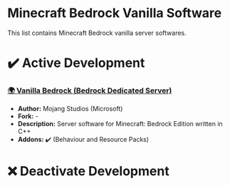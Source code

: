 # Minecraft Bedrock Vanilla Software
This list contains Minecraft Bedrock vanilla server softwares.

# ️️✔️ Active Development
### [🌍 Vanilla Bedrock (Bedrock Dedicated Server)](https://www.minecraft.net/en-us/download/server/bedrock)
- **Author:** Mojang Studios (Microsoft)
- **Fork:** -
- **Description:** Server software for Minecraft: Bedrock Edition written in C++
- **Addons:** ✔️ (Behaviour and Resource Packs)

# ❌ Deactivate Development